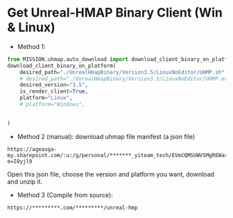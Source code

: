 

# Get Unreal-HMAP Binary Client (Win & Linux)

- Method 1: 
``` python 
from MISSION.uhmap.auto_download import download_client_binary_on_platform
download_client_binary_on_platform(
    desired_path="./UnrealHmapBinary/Version3.5/LinuxNoEditor/UHMP.sh", 
    # desired_path="./UnrealHmapBinary/Version3.5/LinuxNoEditor/UHMP.exe", 
    desired_version="3.5", 
    is_render_client=True,
    platform="Linux",
    # platform="Windows",

    
)
```

- Method 2 (manual): download uhmap file manifest (a json file)
```
https://ageasga-my.sharepoint.com/:u:/g/personal/*******_yiteam_tech/EVmCQMSUWV5MgREWaxiz_GoBalBRV3DWBU3ToSJ5OTQaLQ?e=I8yjl9
```
Open this json file, choose the version and platform you want, download and unzip it.

- Method 3 (Compile from source): 
```
https://*********.com/*********/unreal-hmp
```
